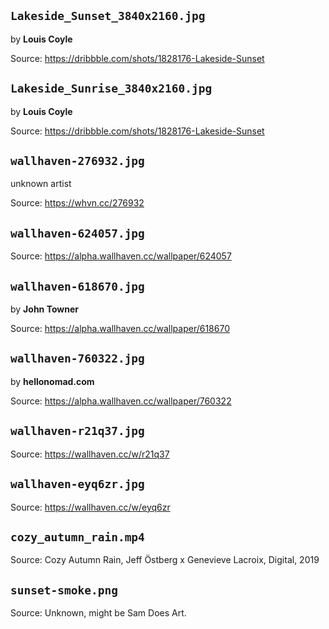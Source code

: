 ## `Lakeside_Sunset_3840x2160.jpg`
by **Louis Coyle**

Source: https://dribbble.com/shots/1828176-Lakeside-Sunset


## `Lakeside_Sunrise_3840x2160.jpg`
by **Louis Coyle**

Source: https://dribbble.com/shots/1828176-Lakeside-Sunset

## `wallhaven-276932.jpg`
unknown artist

Source: https://whvn.cc/276932


## `wallhaven-624057.jpg`

Source: https://alpha.wallhaven.cc/wallpaper/624057

## `wallhaven-618670.jpg`
by **John Towner**

Source: https://alpha.wallhaven.cc/wallpaper/618670

## `wallhaven-760322.jpg`
by **hellonomad.com**

Source: https://alpha.wallhaven.cc/wallpaper/760322

## `wallhaven-r21q37.jpg`

Source: https://wallhaven.cc/w/r21q37

## `wallhaven-eyq6zr.jpg`

Source: https://wallhaven.cc/w/eyq6zr

## `cozy_autumn_rain.mp4`

Source: Cozy Autumn Rain, Jeff Östberg x Genevieve Lacroix, Digital, 2019

## `sunset-smoke.png`

Source: Unknown, might be Sam Does Art.
